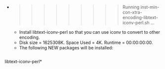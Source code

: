 * >>>>>>>>> Running inst-min-con-xtra-encoding-libtext-iconv-perl.sh ...
  * Install libtext-iconv-perl so that you can use iconv to convert to other encoding.
  * Disk size = 1625308K. Space Used = 4K. Runtime = 00:00:00:00.
  * The following NEW packages will be installed:
  ```bash
libtext-iconv-perl*
  ```
